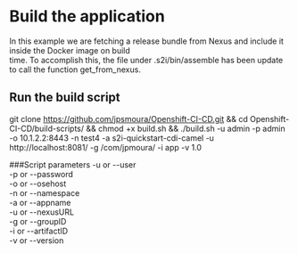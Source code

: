 # Build the application
In this example we are fetching a release bundle from Nexus and include it inside the Docker image on build <br /> time. To accomplish this, the file under .s2i/bin/assemble has been update to call the function get_from_nexus.
## Run the build script
git clone https://github.com/jpsmoura/Openshift-CI-CD.git &&
cd Openshift-CI-CD/build-scripts/ &&
chmod +x build.sh &&
./build.sh -u admin -p admin -o 10.1.2.2:8443 -n test4 -a s2i-quickstart-cdi-camel -u http://localhost:8081/ -g /com/jpmoura/ -i app -v 1.0

###Script parameters
-u or --user<br/>
-p or --password<br/>
-o or --osehost<br/>
-n or --namespace<br/>
-a or --appname<br/>
-u or --nexusURL<br/>
-g or --groupID<br/>
-i or --artifactID<br/>
-v or --version
